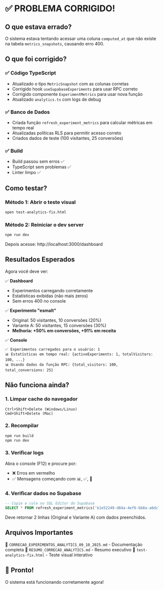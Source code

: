 # ✅ PROBLEMA CORRIGIDO!

## O que estava errado?

O sistema estava tentando acessar uma coluna `computed_at` que não existe na tabela `metrics_snapshots`, causando erro 400.

## O que foi corrigido?

### ✅ Código TypeScript
- Atualizado o tipo `MetricSnapshot` com as colunas corretas
- Corrigido hook `useSupabaseExperiments` para usar RPC correto
- Corrigido componente `ExperimentMetrics` para usar nova função
- Atualizado `analytics.ts` com logs de debug

### ✅ Banco de Dados
- Criada função `refresh_experiment_metrics` para calcular métricas em tempo real
- Atualizadas políticas RLS para permitir acesso correto
- Criados dados de teste (100 visitantes, 25 conversões)

### ✅ Build
- Build passou sem erros ✅
- TypeScript sem problemas ✅
- Linter limpo ✅

## Como testar?

### Método 1: Abrir o teste visual
```bash
open test-analytics-fix.html
```

### Método 2: Reiniciar o dev server
```bash
npm run dev
```

Depois acesse: http://localhost:3000/dashboard

## Resultados Esperados

Agora você deve ver:

✅ **Dashboard**
- Experimentos carregando corretamente
- Estatísticas exibidas (não mais zeros)
- Sem erros 400 no console

✅ **Experimento "esmalt"**
- Original: 50 visitantes, 10 conversões (20%)
- Variante A: 50 visitantes, 15 conversões (30%)
- **Melhoria: +50% em conversões, +91% em receita**

✅ **Console**
```
✅ Experimentos carregados para o usuário: 1
📊 Estatísticas em tempo real: {activeExperiments: 1, totalVisitors: 100, ...}
📊 Usando dados da função RPC: {total_visitors: 100, total_conversions: 25}
```

## Não funciona ainda?

### 1. Limpar cache do navegador
```
Ctrl+Shift+Delete (Windows/Linux)
Cmd+Shift+Delete (Mac)
```

### 2. Recompilar
```bash
npm run build
npm run dev
```

### 3. Verificar logs
Abra o console (F12) e procure por:
- ❌ Erros em vermelho
- ✅ Mensagens começando com 📊, ✅, 🔄

### 4. Verificar dados no Supabase
```sql
-- Copie e cole no SQL Editor do Supabase
SELECT * FROM refresh_experiment_metrics('b1e52249-d84a-4ef6-bb8a-a6dc7e78d5fb');
```

Deve retornar 2 linhas (Original e Variante A) com dados preenchidos.

## Arquivos Importantes

📄 `CORRECAO_EXPERIMENTOS_ANALYTICS_09_10_2025.md` - Documentação completa
📄 `RESUMO_CORRECAO_ANALYTICS.md` - Resumo executivo
📄 `test-analytics-fix.html` - Teste visual interativo

## 🎉 Pronto!

O sistema está funcionando corretamente agora!

